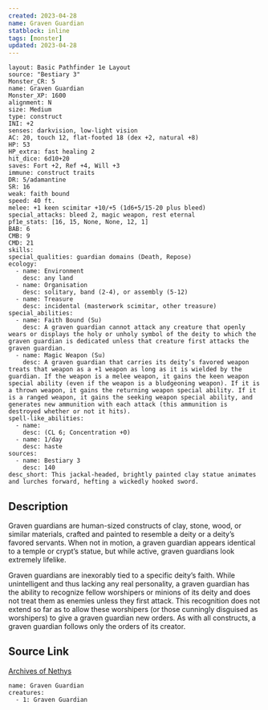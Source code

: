 ```yaml
---
created: 2023-04-28
name: Graven Guardian
statblock: inline
tags: [monster]
updated: 2023-04-28
---
```

```statblock
layout: Basic Pathfinder 1e Layout
source: "Bestiary 3"
Monster_CR: 5
name: Graven Guardian
Monster_XP: 1600
alignment: N
size: Medium
type: construct
INI: +2
senses: darkvision, low-light vision
AC: 20, touch 12, flat-footed 18 (dex +2, natural +8)
HP: 53
HP_extra: fast healing 2
hit_dice: 6d10+20
saves: Fort +2, Ref +4, Will +3
immune: construct traits
DR: 5/adamantine
SR: 16
weak: faith bound
speed: 40 ft.
melee: +1 keen scimitar +10/+5 (1d6+5/15-20 plus bleed)
special_attacks: bleed 2, magic weapon, rest eternal
pf1e_stats: [16, 15, None, None, 12, 1]
BAB: 6
CMB: 9
CMD: 21
skills: 
special_qualities: guardian domains (Death, Repose)
ecology:
  - name: Environment
    desc: any land
  - name: Organisation
    desc: solitary, band (2-4), or assembly (5-12)
  - name: Treasure
    desc: incidental (masterwork scimitar, other treasure)
special_abilities:
  - name: Faith Bound (Su)
    desc: A graven guardian cannot attack any creature that openly wears or displays the holy or unholy symbol of the deity to which the graven guardian is dedicated unless that creature first attacks the graven guardian.
  - name: Magic Weapon (Su)
    desc: A graven guardian that carries its deity’s favored weapon treats that weapon as a +1 weapon as long as it is wielded by the guardian. If the weapon is a melee weapon, it gains the keen weapon special ability (even if the weapon is a bludgeoning weapon). If it is a thrown weapon, it gains the returning weapon special ability. If it is a ranged weapon, it gains the seeking weapon special ability, and generates new ammunition with each attack (this ammunition is destroyed whether or not it hits).
spell-like_abilities:
  - name:
    desc: (CL 6; Concentration +0)
  - name: 1/day
    desc: haste
sources:
  - name: Bestiary 3
    desc: 140
desc_short: This jackal-headed, brightly painted clay statue animates and lurches forward, hefting a wickedly hooked sword.
```
## Description
Graven guardians are human-sized constructs of clay, stone, wood, or similar materials, crafted and painted to resemble a deity or a deity’s favored servants. When not in motion, a graven guardian appears identical to a temple or crypt’s statue, but while active, graven guardians look extremely lifelike.

Graven guardians are inexorably tied to a specific deity’s faith. While unintelligent and thus lacking any real personality, a graven guardian has the ability to recognize fellow worshipers or minions of its deity and does not treat them as enemies unless they first attack. This recognition does not extend so far as to allow these worshipers (or those cunningly disguised as worshipers) to give a graven guardian new orders. As with all constructs, a graven guardian follows only the orders of its creator.
## Source Link
[Archives of Nethys](https://aonprd.com/MonsterDisplay.aspx?ItemName=Graven%20Guardian)
```encounter-table
name: Graven Guardian
creatures:
  - 1: Graven Guardian
```
